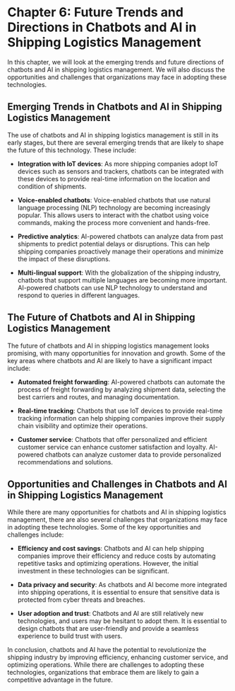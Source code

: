 Chapter 6: Future Trends and Directions in Chatbots and AI in Shipping Logistics Management
===========================================================================================

In this chapter, we will look at the emerging trends and future directions of chatbots and AI in shipping logistics management. We will also discuss the opportunities and challenges that organizations may face in adopting these technologies.

Emerging Trends in Chatbots and AI in Shipping Logistics Management
-------------------------------------------------------------------

The use of chatbots and AI in shipping logistics management is still in its early stages, but there are several emerging trends that are likely to shape the future of this technology. These include:

* **Integration with IoT devices**: As more shipping companies adopt IoT devices such as sensors and trackers, chatbots can be integrated with these devices to provide real-time information on the location and condition of shipments.

* **Voice-enabled chatbots**: Voice-enabled chatbots that use natural language processing (NLP) technology are becoming increasingly popular. This allows users to interact with the chatbot using voice commands, making the process more convenient and hands-free.

* **Predictive analytics**: AI-powered chatbots can analyze data from past shipments to predict potential delays or disruptions. This can help shipping companies proactively manage their operations and minimize the impact of these disruptions.

* **Multi-lingual support**: With the globalization of the shipping industry, chatbots that support multiple languages are becoming more important. AI-powered chatbots can use NLP technology to understand and respond to queries in different languages.

The Future of Chatbots and AI in Shipping Logistics Management
--------------------------------------------------------------

The future of chatbots and AI in shipping logistics management looks promising, with many opportunities for innovation and growth. Some of the key areas where chatbots and AI are likely to have a significant impact include:

* **Automated freight forwarding**: AI-powered chatbots can automate the process of freight forwarding by analyzing shipment data, selecting the best carriers and routes, and managing documentation.

* **Real-time tracking**: Chatbots that use IoT devices to provide real-time tracking information can help shipping companies improve their supply chain visibility and optimize their operations.

* **Customer service**: Chatbots that offer personalized and efficient customer service can enhance customer satisfaction and loyalty. AI-powered chatbots can analyze customer data to provide personalized recommendations and solutions.

Opportunities and Challenges in Chatbots and AI in Shipping Logistics Management
--------------------------------------------------------------------------------

While there are many opportunities for chatbots and AI in shipping logistics management, there are also several challenges that organizations may face in adopting these technologies. Some of the key opportunities and challenges include:

* **Efficiency and cost savings**: Chatbots and AI can help shipping companies improve their efficiency and reduce costs by automating repetitive tasks and optimizing operations. However, the initial investment in these technologies can be significant.

* **Data privacy and security**: As chatbots and AI become more integrated into shipping operations, it is essential to ensure that sensitive data is protected from cyber threats and breaches.

* **User adoption and trust**: Chatbots and AI are still relatively new technologies, and users may be hesitant to adopt them. It is essential to design chatbots that are user-friendly and provide a seamless experience to build trust with users.

In conclusion, chatbots and AI have the potential to revolutionize the shipping industry by improving efficiency, enhancing customer service, and optimizing operations. While there are challenges to adopting these technologies, organizations that embrace them are likely to gain a competitive advantage in the future.
